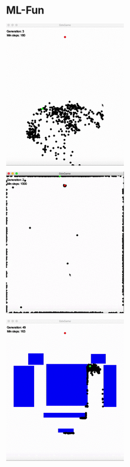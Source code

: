 # ML-Fun
![screenshot](https://github.com/gosu94/ML-Fun/blob/master/ml2.gif?raw=true)


![screenshot](https://github.com/gosu94/ML-Fun/blob/master/ml3.gif?raw=true)


![screenshot](https://github.com/gosu94/ML-Fun/blob/master/ml1.gif?raw=true)
